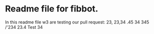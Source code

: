 # Readme file for fibbot.
In this readme file w3 are testing our pull request: 23, 23,34 .45 34 345 /'234 23.4
Test 34
